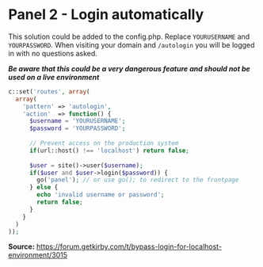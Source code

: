 # Panel 2 - Login automatically

This solution could be added to the config.php. Replace `YOURUSERNAME` and `YOURPASSWORD`. When visiting your domain and `/autologin` you will be logged in with no questions asked.

***Be aware that this could be a very dangerous feature and should not be used on a live environment***

```php
c::set('routes', array(
  array(
    'pattern' => 'autologin',
    'action'  => function() {
      $username = 'YOURUSERNAME';
      $password = 'YOURPASSWORD';
      
      // Prevent access on the production system
      if(url::host() !== 'localhost') return false;
      
      $user = site()->user($username);
      if($user and $user->login($password)) {
        go('panel'); // or use go(); to redirect to the frontpage
      } else {
        echo 'invalid username or password';
        return false;
      }
    }
  )
));
```

**Source:** https://forum.getkirby.com/t/bypass-login-for-localhost-environment/3015